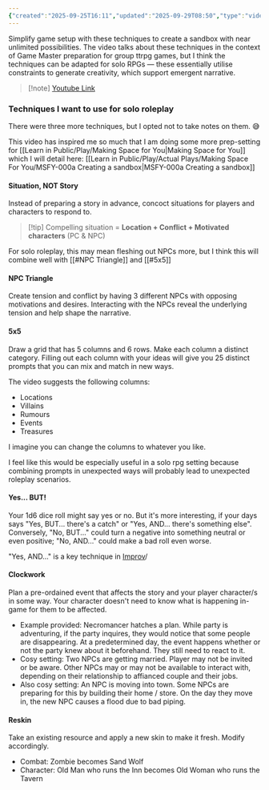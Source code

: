 ```yaml
---
{"created":"2025-09-25T16:11","updated":"2025-09-29T08:50","type":"video","noteIcon":"bee","dg-publish":true,"dg-path":"Reference/@GameMasters2025HowRunSandbox.md","permalink":"/reference/game-masters2025-how-run-sandbox/","dgPassFrontmatter":true}
---
```



Simplify game setup with these techniques to create a sandbox with near unlimited possibilities. The video talks about these techniques in the context of Game Master preparation for group ttrpg games, but I think the techniques can be adapted for solo RPGs — these essentially utilise constraints to generate creativity, which support emergent narrative. 

> [!note] [Youtube Link](https://www.youtube.com/watch?v=R9C4mgPjv4A)

### Techniques I want to use for solo roleplay
There were three more techniques, but I opted not to take notes on them. 😅

This video has inspired me so much that I am doing some more prep-setting for [[Learn in Public/Play/Making Space for You\|Making Space for You]] which I will detail here: [[Learn in Public/Play/Actual Plays/Making Space For You/MSFY-000a Creating a sandbox\|MSFY-000a Creating a sandbox]]

#### Situation, NOT Story

Instead of preparing a story in advance, concoct situations for players and characters to respond to. 

> [!tip] Compelling situation = **Location + Conflict + Motivated characters** (PC & NPC)

For solo roleplay, this may mean fleshing out NPCs more, but I think this will combine well with [[#NPC Triangle]] and [[#5x5]]

#### NPC Triangle 

Create tension and conflict by having 3 different NPCs with opposing motivations and desires. Interacting with the NPCs reveal the underlying tension and help shape the narrative. 

#### 5x5
Draw a grid that has 5 columns and 6 rows. Make each column a distinct category. Filling out each column with your ideas will give you 25 distinct prompts that you can mix and match in new ways. 

The video suggests the following columns: 
- Locations
- Villains
- Rumours 
- Events 
- Treasures 

I imagine you can change the columns to whatever you like. 

I feel like this would be especially useful in a solo rpg setting because combining prompts in unexpected ways will probably lead to unexpected roleplay scenarios. 

#### Yes... BUT! 
Your 1d6 dice roll might say yes or no. But it's more interesting, if your days says "Yes, BUT... there's a catch" or "Yes, AND... there's something else". Conversely, "No, BUT..." could turn a negative into something neutral or even positive; "No, AND..." could make a bad roll even worse. 

"Yes, AND..." is a key technique in [Improv](https://en.wikipedia.org/wiki/Yes,_and...)/

#### Clockwork 
Plan a pre-ordained event that affects the story and your player character/s in some way. Your character doesn't need to know what is happening in-game for them to be affected. 

- Example provided: Necromancer hatches a plan. While party is adventuring, if the party inquires, they would notice that some people are disappearing. At a predetermined day, the event happens whether or not the party knew about it beforehand. They still need to react to it. 
- Cosy setting: Two NPCs are getting married. Player may not be invited or be aware. Other NPCs may or may not be available to interact with, depending on their relationship to affianced couple and their jobs. 
- Also cosy setting: An NPC is moving into town. Some NPCs are preparing for this by building their home / store. On the day they move in, the new NPC causes a flood due to bad piping. 

#### Reskin
Take an existing resource and apply a new skin to make it fresh. Modify accordingly. 

- Combat: Zombie becomes Sand Wolf 
- Character: Old Man who runs the Inn becomes Old Woman who runs the Tavern 